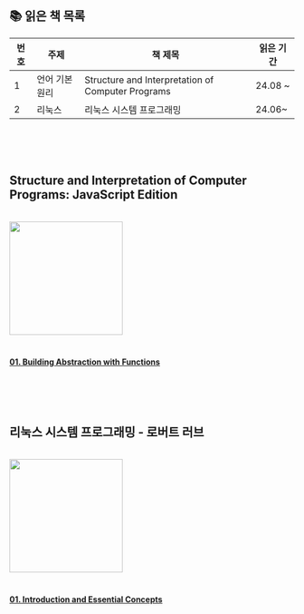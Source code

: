 
## 📚 읽은 책 목록

| 번호 | 주제            | 책 제목                                                                                  | 읽은 기간       |
|------|-----------------|---------------------------------------------------------------------- |----------------|
| 1    | 언어 기본 원리   |  Structure and Interpretation of Computer Programs   | 24.08 ~  |
| 2    | 리눅스 | 리눅스 시스템 프로그래밍                                                    | 24.06~ |

<br/>
<br/>
<br/>

## Structure and Interpretation of Computer Programs: JavaScript Edition

<br/>

<img src="https://github.com/user-attachments/assets/0e8b8e07-552b-4146-984f-14551a76314d" width="200">



<br/>

# 

#### [01. Building Abstraction with Functions](https://github.com/ssuojae/SICP/blob/main/01.md)



<br/>
<br/>
<br/>

## 리눅스 시스템 프로그래밍 - 로버트 러브

<br/>

<img src="https://github.com/user-attachments/assets/ca0280db-ebc6-482a-ba15-ba699bc0eb59" width="200">


<br/>

# 

#### [01. Introduction and Essential Concepts](https://github.com/ssuojae/book-change-life/blob/main/LSP/01.md)
